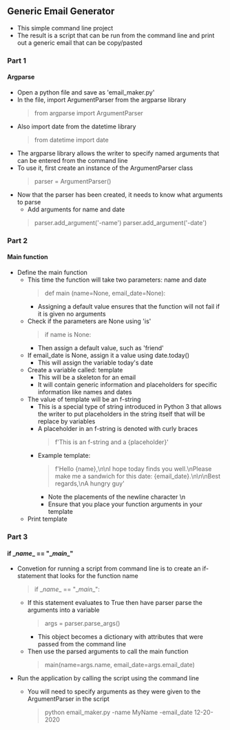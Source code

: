 ## Generic Email Generator
- This simple command line project
- The result is a script that can be run from the command line and print out a generic email that can be copy/pasted

### Part 1  
#### Argparse  
- Open a python file and save as 'email_maker.py'
- In the file, import ArgumentParser from the argparse library
    > from argparse import ArgumentParser  
- Also import date from the datetime library
    > from datetime import date  
- The argparse library allows the writer to specify named arguments that can be entered from the command line
- To use it, first create an instance of the ArgumentParser class
    > parser = ArgumentParser()  
- Now that the parser has been created, it needs to know what arguments to parse
    - Add arguments for name and date
    > parser.add_argument('-name')
    > parser.add_argument('-date')

### Part 2  
#### Main function
- Define the main function
    - This time the function will take two parameters: name and date
        > def main (name=None, email_date=None):   
        - Assigning a default value ensures that the function will not fail if it is given no arguments
    - Check if the parameters are None using 'is'
        > if name is None:
        - Then assign a default value, such as 'friend'
    - If email_date is None, assign it a value using date.today()
        - This will assign the variable today's date
    - Create a variable called: template
        - This will be a skeleton for an email
        - It will contain generic information and placeholders for specific information like names and dates
    - The value of template will be an f-string
        - This is a special type of string introduced in Python 3 that allows the writer to put placeholders in the string itself that will be replace by variables
        - A placeholder in an f-string is denoted with curly braces
            > f'This is an f-string and a {placeholder}'
        - Example template:
            > f'Hello {name},\n\nI hope today finds you well.\nPlease make me a sandwich for this date: {email_date}.\n\n\nBest regards,\nA hungry guy'  
            - Note the placements of the newline character \n
            - Ensure that you place your function arguments in your template
    - Print template

### Part 3
#### if \__name__ == "\__main__"
- Convetion for running a script from command line is to create an if-statement that looks for the function name
    > if \__name__ == "\__main__":
    - If this statement evaluates to True then have parser parse the arguments into a variable
        > args = parser.parse_args()  
        - This object becomes a dictionary with attributes that were passed from the command line
    - Then use the parsed arguments to call the main function 
        > main(name=args.name, email_date=args.email_date)

- Run the application by calling the script using the command line
    - You will need to specify arguments as they were given to the ArgumentParser in the script
        > python email_maker.py -name MyName -email_date 12-20-2020


